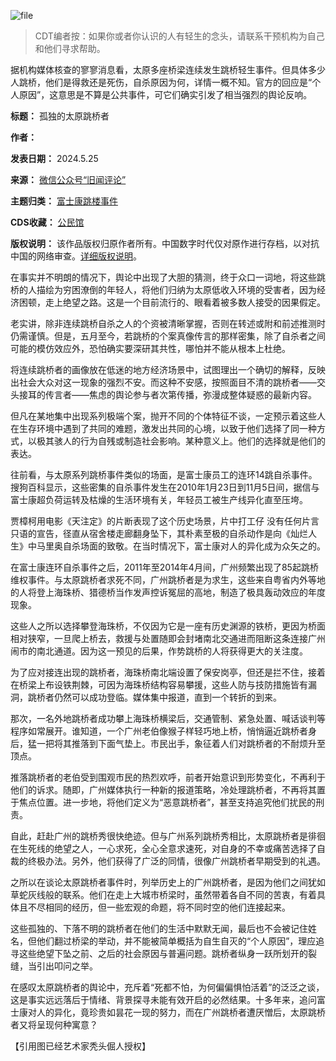 ![file](https://chinadigitaltimes.net/chinese/files/2024/05/image-1716652383125.png)



> CDT编者按：如果你或者你认识的人有轻生的念头，请联系干预机构为自己和他们寻求帮助。


据机构媒体核查的寥寥消息看，太原多座桥梁连续发生跳桥轻生事件。但具体多少人跳桥，他们是得救还是死伤，自杀原因为何，详情一概不知。官方的回应是“个人原因”，这意思是不算是公共事件，可它们确实引发了相当强烈的舆论反响。‍‍‍‍‍‍‍‍‍‍‍‍‍‍‍‍‍‍‍‍‍‍‍‍‍‍‍‍‍‍‍‍‍‍‍‍‍‍




**标题：** 孤独的太原跳桥者  

**作者：**   

**发表日期：** 2024.5.25  

**来源：** [微信公众号“旧闻评论”](https://web.archive.org/web/https://mp.weixin.qq.com/s/9FE0XKznsifebiMEaAypSQ)  

**主题归类：** [富士康跳楼事件](https://chinadigitaltimes.net/space/富士康跳楼事件)  

**CDS收藏：** [公民馆](https://chinadigitaltimes.net/space/%E5%85%AC%E6%B0%91%E9%A6%86)  

**版权说明：** 该作品版权归原作者所有。中国数字时代仅对原作进行存档，以对抗中国的网络审查。[详细版权说明](https://chinadigitaltimes.net/chinese/copyright)。


在事实并不明朗的情况下，舆论中出现了大胆的猜测，终于众口一词地，将这些跳桥的人描绘为穷困潦倒的年轻人，将他们归纳为太原低收入环境的受害者，因为经济困顿，走上绝望之路。这是一个目前流行的、眼看着被多数人接受的因果假定。‍‍‍‍‍‍‍‍‍‍‍‍‍


老实讲，除非连续跳桥自杀之人的个资被清晰掌握，否则在转述或附和前述推测时仍需谨慎。但是，五月至今，若跳桥的个案真像传言的那样密集，除了自杀者之间可能的模仿效应外，恐怕确实要深研其共性，哪怕并不能从根本上杜绝。‍‍‍‍‍‍‍‍‍‍‍‍‍‍‍‍‍‍‍‍


将连续跳桥者的画像放在低迷的地方经济场景中，试图理出一个确切的解释，反映出社会大众对这一现象的强烈不安。而这种不安感，按照面目不清的跳桥者——交头接耳的传言者——焦虑的舆论参与者次第传播，弥漫成整体疑惑的最新内容。‍‍‍‍‍‍‍‍‍‍‍‍‍‍‍‍‍‍‍‍‍‍‍‍‍


但凡在某地集中出现系列极端个案，抛开不同的个体特征不谈，一定预示着这些人在生存环境中遇到了共同的难题，激发出共同的心境，以致于他们选择了同一种方式，以极其骇人的行为自残或制造社会影响。某种意义上。他们的选择就是他们的表达。


往前看，与太原系列跳桥事件类似的场面，是富士康员工的连环14跳自杀事件。搜狗百科显示，这些密集的自杀事件发生在2010年1月23日到11月5日间，据信与富士康超负荷运转及枯燥的生活环境有关，年轻员工被生产线异化直至压垮。


贾樟柯用电影《天注定》的片断表现了这个历史场景，片中打工仔 没有任何片言只语的宣告，径直从宿舍楼走廊翻身坠下，其朴素至极的自杀动作是向《灿烂人生》中马里奥自杀场面的致敬。在当时情况下，富士康对人的异化成为众矢之的。‍‍‍‍‍‍‍‍‍


在富士康连环自杀事件之后，2011年至2014年4月间，广州频繁出现了85起跳桥维权事件。与太原跳桥者求死不同，广州跳桥者是为求生，这些来自粤省内外等地的人将登上海珠桥、猎德桥当作发声控诉冤屈的高地，制造了极具轰动效应的年度现象。


这些人之所以选择攀登海珠桥，不仅因为它是一座有历史渊源的铁桥，更因为桥面相对狭窄，一旦爬上桥去，救援与处置随即会封堵南北交通进而阻断这条连接广州闹市的南北通道。因为这一预见的后果，作势跳桥的人将获得更大的关注度。‍‍‍‍‍‍‍‍‍‍‍‍‍‍‍‍‍‍‍‍‍‍‍‍‍‍‍‍‍‍‍‍‍‍‍‍‍


为了应对接连出现的跳桥者，海珠桥南北端设置了保安岗亭，但还是拦不住，接着在桥梁上布设铁荆棘，可因为海珠桥结构容易攀援，这些人防与技防措施皆有漏洞，跳桥者仍然可以成功登临。媒体集中报道，直到一个转折的到来。‍‍‍‍‍‍‍‍‍‍‍‍


那次，一名外地跳桥者成功攀上海珠桥横梁后，交通管制、紧急处置、喊话谈判等程序如常展开。谁知道，一个广州老伯像猴子样轻巧地上桥，悄悄逼近跳桥者身后，猛一把将其推落到下面气垫上。市民出手，象征着人们对跳桥者的不耐烦升至顶点。‍‍‍‍‍‍‍‍‍‍‍‍‍‍‍‍‍‍‍‍‍‍‍‍‍‍‍‍


推落跳桥者的老伯受到围观市民的热烈欢呼，前者开始意识到形势变化，不再利于他们的诉求。随即，广州媒体执行一种新的报道策略，冷处理跳桥者，不再将其置于焦点位置。进一步地，将他们定义为“恶意跳桥者”，甚至支持追究他们扰民的刑责。‍‍‍‍‍‍‍‍‍‍‍‍


自此，赶赴广州的跳桥秀很快绝迹。但与广州系列跳桥秀相比，太原跳桥者是徘徊在生死线的绝望之人，一心求死，全心全意求速死，对自身的不幸或痛苦选择了自裁的终极办法。另外，他们获得了广泛的同情，很像广州跳桥者早期受到的礼遇。


之所以在谈论太原跳桥者事件时，列举历史上的广州跳桥者，是因为他们之间犹如草蛇灰线般的联系。他们在走上大城市桥梁时，虽然带着各自不同的苦衷，有着具体且不尽相同的经历，但一些宏观的命题，将不同时空的他们连接起来。‍‍‍‍‍‍‍‍‍‍


这些孤独的、下落不明的跳桥者在他们的生活中默默无闻，最后也不会被记住姓名，但他们翻过桥梁的举动，并不能被简单概括为自生自灭的“个人原因”，理应追寻这些绝望下坠之前、之后的社会原因与普遍问题。跳桥者纵身一跃所划开的裂缝，当引出叩问之举。


在感叹太原跳桥者的舆论中，充斥着“死都不怕，为何偏偏惧怕活着”的泛泛之谈，这是事实远远落后于情绪、背景探寻未能有效开启的必然结果。十多年来，追问富士康对人的异化，竟珍贵如昙花一现的努力，而在广州跳桥者遭厌憎后，太原跳桥者又将呈现何种寓意？


【引用图已经艺术家秃头倔人授权】

